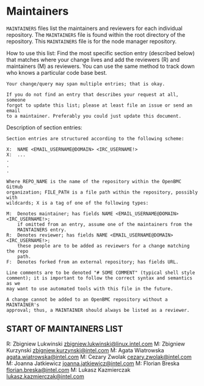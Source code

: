 Maintainers
===============================

`MAINTAINERS` files list the maintainers and reviewers for each individual
repository. The `MAINTAINERS` file is found within the root directory of the
repository. This `MAINTAINERS` file is for the node manager repository.

How to use this list:
    Find the most specific section entry (described below) that matches where
    your change lives and add the reviewers (R) and maintainers (M) as
    reviewers. You can use the same method to track down who knows a particular
    code base best.

    Your change/query may span multiple entries; that is okay.

    If you do not find an entry that describes your request at all, someone
    forgot to update this list; please at least file an issue or send an email
    to a maintainer. Preferably you could just update this document.

Description of section entries:

    Section entries are structured according to the following scheme:

    X:  NAME <EMAIL_USERNAME@DOMAIN> <IRC_USERNAME!>
    X:  ...
    .
    .
    .

    Where REPO_NAME is the name of the repository within the OpenBMC GitHub
    organization; FILE_PATH is a file path within the repository, possibly with
    wildcards; X is a tag of one of the following types:

    M:  Denotes maintainer; has fields NAME <EMAIL_USERNAME@DOMAIN> <IRC_USERNAME!>;
        if omitted from an entry, assume one of the maintainers from the
        MAINTAINERS entry.
    R:  Denotes reviewer; has fields NAME <EMAIL_USERNAME@DOMAIN> <IRC_USERNAME!>;
        these people are to be added as reviewers for a change matching the repo
        path.
    F:  Denotes forked from an external repository; has fields URL.

    Line comments are to be denoted "# SOME COMMENT" (typical shell style
    comment); it is important to follow the correct syntax and semantics as we
    may want to use automated tools with this file in the future.

    A change cannot be added to an OpenBMC repository without a MAINTAINER's
    approval; thus, a MAINTAINER should always be listed as a reviewer.

START OF MAINTAINERS LIST
-------------------------

R:  Zbigniew Lukwinski <zbigniew.lukwinski@linux.intel.com>
M:  Zbigniew Kurzynski <zbigniew.kurzynski@intel.com>
M:  Agata Wiatrowska <agata.wiatrowska@intel.com>
M:  Cezary Zwolak <cezary.zwolak@intel.com>
M:  Joanna Jatkiewicz <joanna.jatkiewicz@intel.com>
M:  Florian Breska <florian.breska@intel.com>
M:  Lukasz Kazmierczak <lukasz.kazmierczak@intel.com>